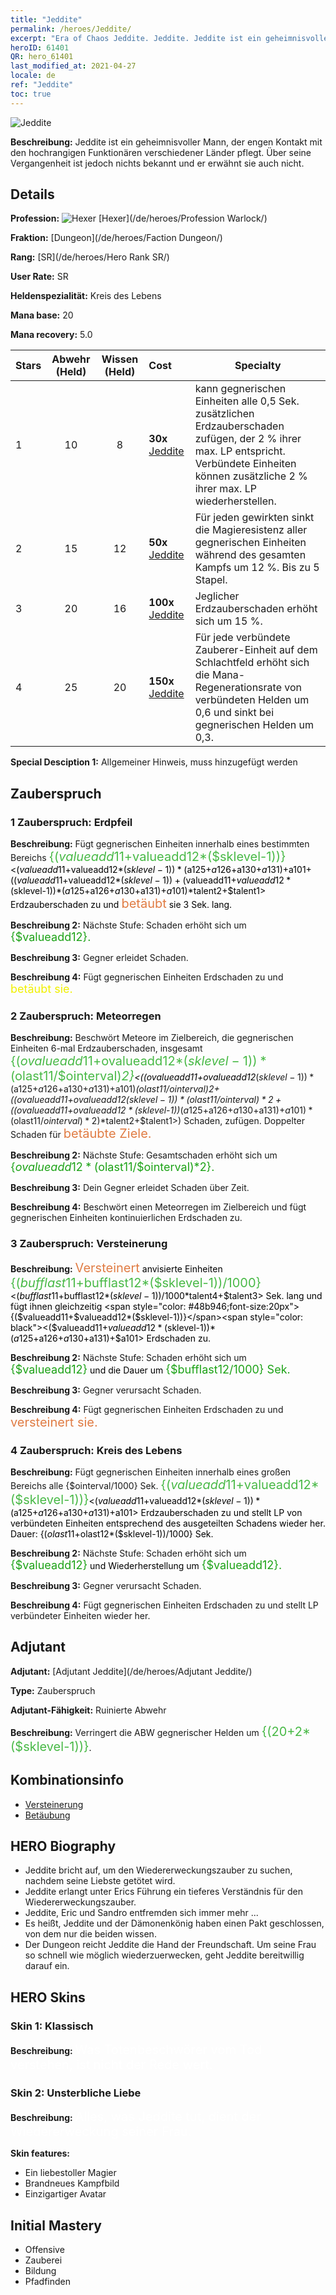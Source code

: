 ```yaml
---
title: "Jeddite"
permalink: /heroes/Jeddite/
excerpt: "Era of Chaos Jeddite. Jeddite. Jeddite ist ein geheimnisvoller Mann, der engen Kontakt mit den hochrangigen Funktionären verschiedener Länder pflegt. Über seine Vergangenheit ist jedoch nichts bekannt und er erwähnt sie auch nicht."
heroID: 61401
QR: hero_61401
last_modified_at: 2021-04-27
locale: de
ref: "Jeddite"
toc: true
---
```

  ![Jeddite](/images/h/h_Jeddite.jpg)

 **Beschreibung:** Jeddite ist ein geheimnisvoller Mann, der engen Kontakt mit den hochrangigen Funktionären verschiedener Länder pflegt. Über seine Vergangenheit ist jedoch nichts bekannt und er erwähnt sie auch nicht.
## Details
 **Profession:** ![Hexer](/images/h/h_prof_11.png)  [Hexer](/de/heroes/Profession Warlock/)

 **Fraktion:** [Dungeon](/de/heroes/Faction Dungeon/)

 **Rang:** [SR](/de/heroes/Hero Rank SR/)

 **User Rate:** SR

 **Heldenspezialität:** Kreis des Lebens

 **Mana base:** 20

 **Mana recovery:** 5.0


  | Stars | Abwehr (Held) | Wissen (Held) | Cost |     Specialty     |
  |---------|:---------------:|:---------------:|:--|--------------------|
  |    1    | 10 | 8 | **30x** [Jeddite](/ItemsDE/her_391/) | <Kreis des Lebens> kann gegnerischen Einheiten alle 0,5 Sek. zusätzlichen Erdzauberschaden zufügen, der 2 % ihrer max. LP entspricht. Verbündete Einheiten können zusätzliche 2 % ihrer max. LP wiederherstellen. |
  |    2    | 15 | 12 | **50x** [Jeddite](/ItemsDE/her_391/) | Für jeden gewirkten <Kreis des Lebens> sinkt die Magieresistenz aller gegnerischen Einheiten während des gesamten Kampfs um 12 %. Bis zu 5 Stapel. |
  |    3    | 20 | 16 | **100x** [Jeddite](/ItemsDE/her_391/) | Jeglicher Erdzauberschaden erhöht sich um 15 %. |
  |    4    | 25 | 20 | **150x** [Jeddite](/ItemsDE/her_391/) | Für jede verbündete Zauberer-Einheit auf dem Schlachtfeld erhöht sich die Mana-Regenerationsrate von verbündeten Helden um 0,6 und sinkt bei gegnerischen Helden um 0,3. |

 **Special Desciption 1:** Allgemeiner Hinweis, muss hinzugefügt werden

## Zauberspruch
### 1 Zauberspruch: Erdpfeil
 **Beschreibung:** Fügt gegnerischen Einheiten innerhalb eines bestimmten Bereichs <span style="color: #48b946;font-size:20px">{($valueadd11+$valueadd12*($sklevel-1))}</span><span style="color: black"><($valueadd11+$valueadd12*($sklevel-1))*($a125+$a126+$a130+$a131)+$a101+(($valueadd11+$valueadd12*($sklevel-1))+($valueadd11+$valueadd12*($sklevel-1))*($a125+$a126+$a130+$a131)+$a101)*$talent2+$talent1> Erdzauberschaden zu und <span style="color: #e07c44;font-size:20px">betäubt</span><span style="color: black"> sie 3 Sek. lang.

 **Beschreibung 2:** Nächste Stufe: Schaden erhöht sich um <span style="color: #1ca216;font-size:18px">{$valueadd12}.</span><span style="color: black">

 **Beschreibung 3:** Gegner erleidet Schaden.

 **Beschreibung 4:** Fügt gegnerischen Einheiten Erdschaden zu und <span style="color: #f0f000;font-size:18px">betäubt sie.</span><span style="color: black">

### 2 Zauberspruch: Meteorregen
 **Beschreibung:** Beschwört Meteore im Zielbereich, die gegnerischen Einheiten 6-mal Erdzauberschaden, insgesamt <span style="color: #48b946;font-size:20px">{($ovalueadd11+$ovalueadd12*($sklevel-1))*($olast11/$ointerval)*2}</span><span style="color: black"><(($ovalueadd11+$ovalueadd12*($sklevel-1))*($a125+$a126+$a130+$a131)+$a101)*($olast11/$ointerval)*2+(($ovalueadd11+$ovalueadd12*($sklevel-1))*($olast11/$ointerval)*2+(($ovalueadd11+$ovalueadd12*($sklevel-1))*($a125+$a126+$a130+$a131)+$a101)*($olast11/$ointerval)*2)*$talent2+$talent1>) Schaden, zufügen. Doppelter Schaden für <span style="color: #e07c44;font-size:20px">betäubte Ziele.</span><span style="color: black">

 **Beschreibung 2:** Nächste Stufe: Gesamtschaden erhöht sich um <span style="color: #1ca216;font-size:18px">{$ovalueadd12*($olast11/$ointerval)*2}.</span><span style="color: black">

 **Beschreibung 3:** Dein Gegner erleidet Schaden über Zeit.

 **Beschreibung 4:** Beschwört einen Meteorregen im Zielbereich und fügt gegnerischen Einheiten kontinuierlichen Erdschaden zu.

### 3 Zauberspruch: Versteinerung
 **Beschreibung:** <span style="color: #e07c44;font-size:20px">Versteinert</span><span style="color: black"> anvisierte Einheiten <span style="color: #48b946;font-size:20px">{($bufflast11+$bufflast12*($sklevel-1))/1000}</span><span style="color: black"><($bufflast11+$bufflast12*($sklevel-1))/1000*$talent4+$talent3> Sek. lang und fügt ihnen gleichzeitig <span style="color: #48b946;font-size:20px">{($valueadd11+$valueadd12*($sklevel-1))}</span><span style="color: black"><($valueadd11+$valueadd12*($sklevel-1))*($a125+$a126+$a130+$a131)+$a101> Erdschaden zu.

 **Beschreibung 2:** Nächste Stufe: Schaden erhöht sich um <span style="color: #1ca216;font-size:18px">{$valueadd12}</span><span style="color: black"> und die Dauer um <span style="color: #1ca216;font-size:18px">{$bufflast12/1000} Sek.</span><span style="color: black">

 **Beschreibung 3:** Gegner verursacht Schaden.

 **Beschreibung 4:** Fügt gegnerischen Einheiten Erdschaden zu und <span style="color: #e07c44;font-size:20px">versteinert sie.</span><span style="color: black">

### 4 Zauberspruch: Kreis des Lebens
 **Beschreibung:** Fügt gegnerischen Einheiten innerhalb eines großen Bereichs alle {$ointerval/1000} Sek. <span style="color: #48b946;font-size:20px">{($valueadd11+$valueadd12*($sklevel-1))}</span><span style="color: black"><($valueadd11+$valueadd12*($sklevel-1))*($a125+$a126+$a130+$a131)+$a101> Erdzauberschaden zu und stellt LP von verbündeten Einheiten entsprechend des ausgeteilten Schadens wieder her. Dauer: {($olast11+$olast12*($sklevel-1))/1000} Sek.

 **Beschreibung 2:** Nächste Stufe: Schaden erhöht sich um <span style="color: #1ca216;font-size:18px">{$valueadd12}</span><span style="color: black"> und Wiederherstellung um <span style="color: #1ca216;font-size:18px">{$valueadd12}.</span><span style="color: black">

 **Beschreibung 3:** Gegner verursacht Schaden.

 **Beschreibung 4:** Fügt gegnerischen Einheiten Erdschaden zu und stellt LP verbündeter Einheiten wieder her.


## Adjutant

 **Adjutant:**  [Adjutant Jeddite](/de/heroes/Adjutant Jeddite/) 

 **Type:**  Zauberspruch 

 **Adjutant-Fähigkeit:**  Ruinierte Abwehr 

 **Beschreibung:** Verringert die ABW gegnerischer Helden um <span style="color: #48b946;font-size:20px">{(20+2*($sklevel-1))}</span><span style="color: black">.

## Kombinationsinfo

* [Versteinerung](/de/combination/Versteinerung/) 
* [Betäubung](/de/combination/Betäubung/) 

## HERO Biography
   - Jeddite bricht auf, um den Wiedererweckungszauber zu suchen, nachdem seine Liebste getötet wird.
   - Jeddite erlangt unter Erics Führung ein tieferes Verständnis für den Wiedererweckungszauber.
   - Jeddite, Eric und Sandro entfremden sich immer mehr ...
   - Es heißt, Jeddite und der Dämonenkönig haben einen Pakt geschlossen, von dem nur die beiden wissen.
   - Der Dungeon reicht Jeddite die Hand der Freundschaft. Um seine Frau so schnell wie möglich wiederzuerwecken, geht Jeddite bereitwillig darauf ein.

## HERO Skins
### Skin 1: **Klassisch**

 **Beschreibung:** <span style="color: #ffffff;font-size:20px">Was Totenbeschwörer vom Tod verstehen, ist nicht der Rede wert.</span>


### Skin 2: **Unsterbliche Liebe**

 **Beschreibung:** <span style="color: #ffffff;font-size:20px">Alles, was Jeddite tut, dient der Wiedererweckung seiner Frau.</span>

 **Skin features:** 

   - Ein liebestoller Magier
   - Brandneues Kampfbild
   - Einzigartiger Avatar


## Initial Mastery
   - Offensive
   - Zauberei
   - Bildung
   - Pfadfinden
